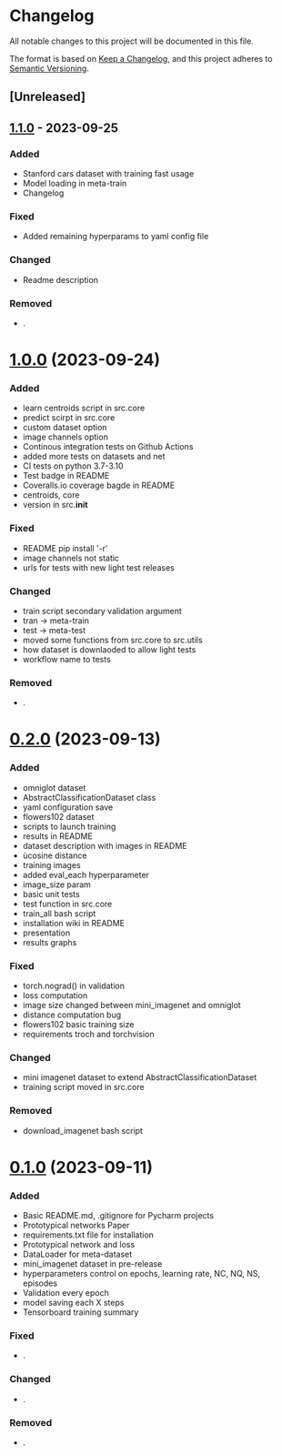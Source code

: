 # Changelog

All notable changes to this project will be documented in this file.

The format is based on [Keep a Changelog](https://keepachangelog.com/en/1.0.0/),
and this project adheres to [Semantic Versioning](https://semver.org/spec/v2.0.0.html).

## [Unreleased]

## [1.1.0](https://github.com/fabian57fabian/prototypical-networks-few-shot-learning) - 2023-09-25

### Added

- Stanford cars dataset with training fast usage
- Model loading in meta-train
- Changelog

### Fixed

- Added remaining hyperparams to yaml config file

### Changed

- Readme description

### Removed

- .

# [1.0.0](https://github.com/fabian57fabian/prototypical-networks-few-shot-learning/releases/tag/v1.0.0) (2023-09-24)

### Added

- learn centroids script in src.core
- predict scirpt in src.core
- custom dataset option
- image channels option
- Continous integration tests on Github Actions
- added more tests on datasets and net
- CI tests on python 3.7-3.10
- Test badge in README
- Coveralls.io coverage bagde in README
- centroids, core
- version in src.__init__

### Fixed

- README pip install '-r'
- image channels not static
- urls for tests with new light test releases

### Changed

- train script secondary validation argument
- tran -> meta-train
- test -> meta-test
- moved some functions from src.core to src.utils
- how dataset is downlaoded to allow light tests
- workflow name to tests

### Removed

- .

# [0.2.0](https://github.com/fabian57fabian/prototypical-networks-few-shot-learning/releases/tag/v0.2.0) (2023-09-13)

### Added

- omniglot dataset
- AbstractClassificationDataset class
- yaml configuration save
- flowers102 dataset
- scripts to launch training
- results in README
- dataset description with images in README
- ùcosine distance
- training images
- added eval_each hyperparameter
- image_size param
- basic unit tests
- test function in src.core
- train_all bash script
- installation wiki in README
- presentation
- results graphs

### Fixed

- torch.nograd() in validation
- loss computation
- image size changed between mini_imagenet and omniglot
- distance computation bug
- flowers102 basic training size
- requirements troch and torchvision

### Changed

- mini imagenet dataset to extend AbstractClassificationDataset
- training script moved in src.core

### Removed

- download_imagenet bash script

# [0.1.0](https://github.com/fabian57fabian/prototypical-networks-few-shot-learning/releases/tag/v0.1.0) (2023-09-11)

### Added

- Basic README.md, .gitignore for Pycharm projects
- Prototypical networks Paper
- requirements.txt file for installation
- Prototypical network and loss
- DataLoader for meta-dataset
- mini_imagenet dataset in pre-release
- hyperparameters control on epochs, learning rate, NC, NQ, NS, episodes
- Validation every epoch
- model saving each X steps
- Tensorboard training summary

### Fixed

- .

### Changed

- .

### Removed

- .
